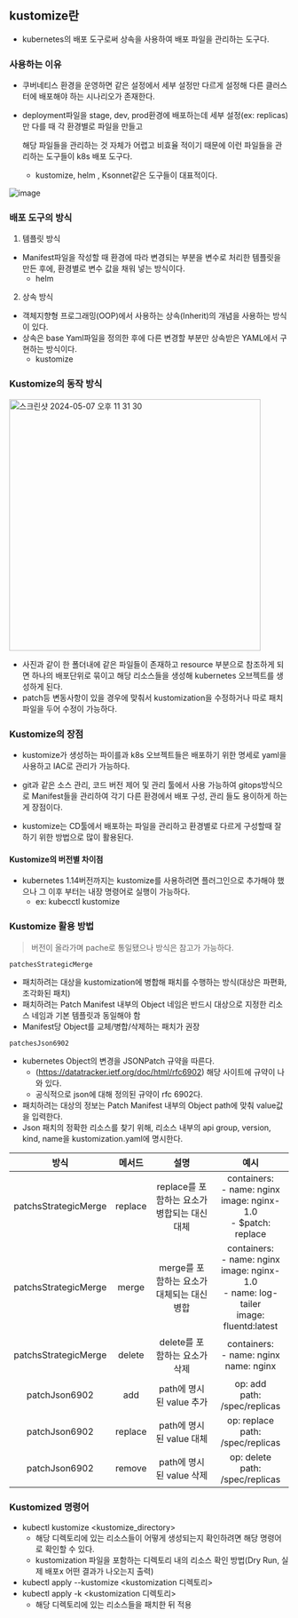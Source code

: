 ## kustomize란
- kubernetes의 배포 도구로써 상속을 사용하여 배포 파일을 관리하는 도구다.

### 사용하는 이유
- 쿠버네티스 환경을 운영하면 같은 설정에서 세부 설정만 다르게 설정해 다른 클러스터에 배포해야 하는 시나리오가 존재한다.
- deployment파일을 stage, dev, prod환경에 배포하는데 세부 설정(ex: replicas)만 다를 때 각 환경별로 파일을 만들고

  해당 파일들을 관리하는 것 자체가 어렵고 비효율 적이기 때문에 이런 파일들을 관리하는 도구들이 k8s 배포 도구다.

    - kustomize, helm , Ksonnet같은 도구들이 대표적이다.

![image](https://github.com/alstjq8251/Cs-tech/assets/98382954/d28efd51-f58c-49ce-8b1d-831da078879e)

### 배포 도구의 방식

1. 템플릿 방식
  - Manifest파일을 작성할 때 환경에 따라 변경되는 부분을 변수로 처리한 템플릿을 만든 후에, 환경별로 변수 값을 채워 넣는 방식이다.
    - helm

2. 상속 방식
  - 객체지향형 프로그래밍(OOP)에서 사용하는 상속(Inherit)의 개념을 사용하는 방식이 있다.
  - 상속은 base Yaml파일을 정의한 후에 다른 변경할 부분만 상속받은 YAML에서 구현하는 방식이다.
    - kustomize

### Kustomize의 동작 방식
<img width="453" alt="스크린샷 2024-05-07 오후 11 31 30" src="https://github.com/alstjq8251/Cs-tech/assets/98382954/76d25ab3-6f16-4ecd-9899-3feef592a22c">

- 사진과 같이 한 폴더내에 같은 파일들이 존재하고 resource 부분으로 참조하게 되면 하나의 배포단위로 묶이고 해당 리소스들을 생성해 kubernetes 오브젝트를 생성하게 된다.
- patch등 변동사항이 있을 경우에 맞춰서 kustomization을 수정하거나 따로 패치 파일을 두어 수정이 가능하다.

### Kustomize의 장점
- kustomize가 생성하는 파이를과 k8s 오브젝트들은 배포하기 위한 명세로 yaml을 사용하고 IAC로 관리가 가능하다.
- git과 같은 소스 관리, 코드 버전 제어 및 관리 툴에서 사용 가능하여 gitops방식으로 Manifest들을 관리하여 각기 다른 환경에서 배포 구성, 관리 들도 용이하게 하는게 장점이다.

- kustomize는 CD툴에서 배포하는 파일을 관리하고 환경별로 다르게 구성할때 잘 하기 위한 방법으로 많이 활용된다.

#### Kustomize의 버전별 차이점
- kubernetes 1.14버전까지는 kustomize를 사용하려면 플러그인으로 추가해야 했으나 그 이후 부터는 내장 명령어로 실행이 가능하다.
  - ex: kubecctl kustomize <command>

### Kustomize 활용 방법
> 버전이 올라가며 pache로 통일됐으나 방식은 참고가 가능하다.

`patchesStrategicMerge`
- 패치하려는 대상을 kustomization에 병합해 패치를 수행하는 방식(대상은 파편화, 조각화된 패치)
- 패치하려는 Patch Manifest 내부의 Object 네임은 반드시 대상으로 지정한 리소스 네임과 기본 템플릿과 동일해야 함
- Manifest당 Object를 교체/병합/삭제하는 패치가 권장

`patchesJson6902`
- kubernetes Object의 변경을 JSONPatch 규약을 따른다.
  - (https://datatracker.ietf.org/doc/html/rfc6902) 해당 사이트에 규약이 나와 있다.
  - 공식적으로 json에 대해 정의된 규약이 rfc 6902다.
- 패치하려는 대상의 정보는 Patch Manifest 내부의 Object path에 맞춰 value값을 입력한다.
- Json 패치의 정확한 리소스를 찾기 위해, 리소스 내부의 api group, version, kind, name을 kustomization.yaml에 명시한다.

| 방식 | 메서드 | 설명 | 예시 | 
| :--: | :--: | :--: | :--: | 
|   patchsStrategicMerge   | replace | replace를 포함하는 요소가 병합되는 대신 대체 | containers: <br> - name: nginx <br>  image: nginx-1.0 <br>  - $patch: replace |
|   patchsStrategicMerge   |  merge  | merge를 포함하는 요소가 대체되는 대신 병합 | containers: <br> - name: nginx <br> image: nginx-1.0 <br> - name: log-tailer <br> image: fluentd:latest |
|   patchsStrategicMerge   | delete | delete를 포함하는 요소가 삭제 |  containers: <br>- name: nginx name: nginx | 
|   patchJson6902          | add    | path에 명시된 value 추가    | op: add <br> path: /spec/replicas <br> | value: 2 |
|   patchJson6902          | replace    | path에 명시된 value 대체   | op: replace <br> path: /spec/replicas <br> | value: 2 |
|   patchJson6902          | remove    | path에 명시된 value 삭제   | op: delete <br> path: /spec/replicas <br> | value: 2 |


### Kustomized 명령어
- kubectl kustomize <kustomize_directory>
  - 해당 디렉토리에 있는 리소스들이 어떻게 생성되는지 확인하려면 해당 명령어로 확인할 수 있다.
  - kustomization 파일을 포함하는 디렉토리 내의 리소스 확인 방법(Dry Run, 실제 배포x 어떤 결과가 나오는지 출력)
- kubectl apply --kustomize <kustomization 디렉토리>
- kubectl apply -k <kustomization 디렉토리>
  - 해당 디렉토리에 있는 리소스들을 패치한 뒤 적용